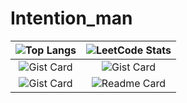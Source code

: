 # Intention_man

|![Top Langs](https://github-readme-stats.vercel.app/api/top-langs/?username=Intention-man&layout=compact) | ![LeetCode Stats](https://leetcard.jacoblin.cool/Intention_man?theme=nord&font=Archivo)|
|:-:|:-:|
| ![Gist Card](https://github-readme-stats.vercel.app/api/pin/?username=Intention-man\&repo=vk-selection-task)| ![Gist Card](https://github-readme-stats.vercel.app/api/pin/?username=Intention-man\&repo=selectel-hack-be-fork) |
| ![Gist Card](https://github-readme-stats.vercel.app/api/pin/?username=Intention-man\&repo=new_aitip_site) | ![Readme Card](https://github-readme-stats.vercel.app/api?username=Intention-man) |
